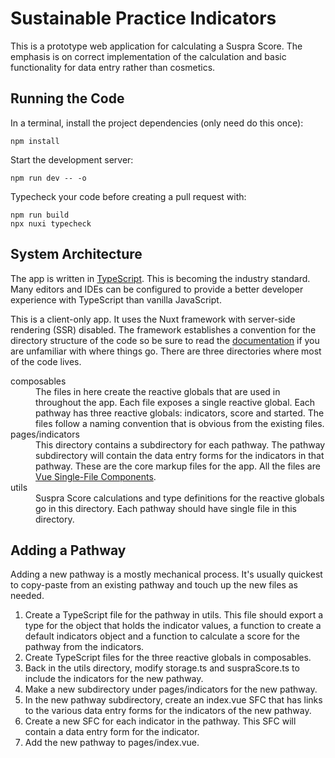 # Sustainable Practice Indicators

This is a prototype web application for calculating a Suspra Score. The emphasis
is on correct implementation of the calculation and basic functionality for
data entry rather than cosmetics.

## Running the Code

In a terminal, install the project dependencies (only need do this once):

`npm install`

Start the development server:

`npm run dev -- -o`

Typecheck your code before creating a pull request with:

```
npm run build
npx nuxi typecheck
```

## System Architecture

The app is written in
[TypeScript](https://www.typescriptlang.org/docs/handbook/intro.html). This is
becoming the industry standard. Many editors and IDEs can be configured to
provide a better developer experience with TypeScript than vanilla JavaScript.

This is a client-only app. It uses the Nuxt framework with server-side rendering
(SSR) disabled. The framework establishes a convention for the directory
structure of the code so be sure to read the
[documentation](https://nuxt.com/docs/guide) if you are unfamiliar with where
things go. There are three directories where most of the code lives.

<dl>
<dt>composables</dt>
<dd>The files in here create the reactive globals that are used in throughout
the app. Each file exposes a single reactive global. Each pathway has three
reactive globals: indicators, score and started. The files follow a naming
convention that is obvious from the existing files.</dd>
<dt>pages/indicators</dt>
<dd>This directory contains a subdirectory for each pathway. The pathway
subdirectory will contain the data entry forms for the indicators in that
pathway. These are the core markup files for the app. All the files are
<a href="https://vuejs.org/guide/scaling-up/sfc.html">Vue Single-File Components</a>.</dd>
<dt>utils</dt>
<dd>Suspra Score calculations and type definitions for the reactive globals go
in this directory. Each pathway should have single file in this directory.</dd>
</dl>

## Adding a Pathway

Adding a new pathway is a mostly mechanical process. It's usually quickest to
copy-paste from an existing pathway and touch up the new files as needed.

1. Create a TypeScript file for the pathway in utils. This file should export
a type for the object that holds the indicator values, a function to create a
default indicators object and a function to calculate a score for the pathway
from the indicators.
2. Create TypeScript files for the three reactive globals in composables.
3. Back in the utils directory, modify storage.ts and suspraScore.ts
to include the indicators for the new pathway.
4. Make a new subdirectory under pages/indicators for the new pathway.
5. In the new pathway subdirectory, create an index.vue SFC that has links to
the various data entry forms for the indicators of the new pathway.
6. Create a new SFC for each indicator in the pathway. This SFC will contain
a data entry form for the indicator.
7. Add the new pathway to pages/index.vue.
